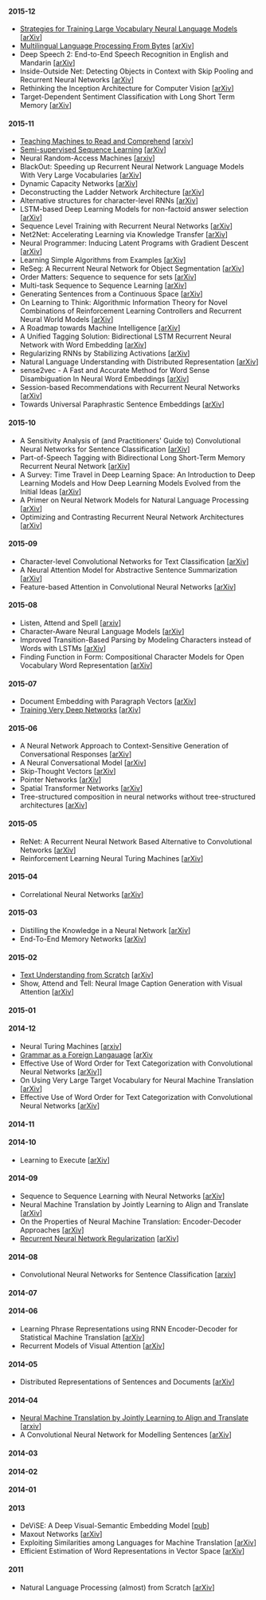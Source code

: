 
#### 2015-12

- [Strategies for Training Large Vocabulary Neural Language Models](strategies-for-training-large-vocab-lm.md) [[arXiv](http://arxiv.org/abs/1512.04906)]
- [Multilingual Language Processing From Bytes](multilingual-language-processing-from-bytes.md) [[arXiv](http://arxiv.org/abs/1512.00103)]
- Deep Speech 2: End-to-End Speech Recognition in English and Mandarin [[arXiv](http://arxiv.org/abs/1512.02595)]
- Inside-Outside Net: Detecting Objects in Context with Skip Pooling and Recurrent Neural Networks [[arXiv](http://arxiv.org/abs/1512.04143)]
- Rethinking the Inception Architecture for Computer Vision [[arXiv](http://arxiv.org/abs/1512.00567)]
- Target-Dependent Sentiment Classification with Long Short Term Memory [[arXiv](http://arxiv.org/abs/1512.01100)]

#### 2015-11

- [Teaching Machines to Read and Comprehend](teaching-machines-to-read-and-comprehend.md) [[arxiv](http://arxiv.org/abs/1506.03340)]
- [Semi-supervised Sequence Learning](semi-supervised-sequence-learning.md) [[arXiv](http://arxiv.org/abs/1511.01432)]
- Neural Random-Access Machines [[arxiv](http://arxiv.org/abs/1511.06392)]
- BlackOut: Speeding up Recurrent Neural Network Language Models With Very Large Vocabularies [[arXiv](http://arxiv.org/abs/1511.06909)]
- Dynamic Capacity Networks [[arXiv](http://arxiv.org/abs/1511.07838)]
- Deconstructing the Ladder Network Architecture [[arXiv](http://arxiv.org/abs/1511.06430)]
- Alternative structures for character-level RNNs [[arXiv](http://arxiv.org/abs/1511.06303)]
- LSTM-based Deep Learning Models for non-factoid answer selection [[arXiv](http://arxiv.org/abs/1511.04108)]
- Sequence Level Training with Recurrent Neural Networks [[arXiv](http://arxiv.org/abs/1511.06732)]
- Net2Net: Accelerating Learning via Knowledge Transfer [[arXiv](http://arxiv.org/abs/1511.05641)]
- Neural Programmer: Inducing Latent Programs with Gradient Descent [[arXiv](http://arxiv.org/abs/1511.04834)]
- Learning Simple Algorithms from Examples [[arXiv](http://arxiv.org/abs/1511.07275)]
- ReSeg: A Recurrent Neural Network for Object Segmentation [[arXiv](http://arxiv.org/abs/1511.07053)]
- Order Matters: Sequence to sequence for sets [[arXiv](http://arxiv.org/abs/1511.06391)]
- Multi-task Sequence to Sequence Learning [[arXiv](http://arxiv.org/abs/1511.06114)]
- Generating Sentences from a Continuous Space [[arXiv](http://arxiv.org/abs/1511.06349)]
- On Learning to Think: Algorithmic Information Theory for Novel Combinations of Reinforcement Learning Controllers and Recurrent Neural World Models [[arXiv](http://arxiv.org/abs/1511.09249)]
- A Roadmap towards Machine Intelligence [[arXiv](http://arxiv.org/abs/1511.08130)]
- A Unified Tagging Solution: Bidirectional LSTM Recurrent Neural Network with Word Embedding [[arXiv](http://arxiv.org/abs/1511.00215)]
- Regularizing RNNs by Stabilizing Activations [[arXiv](http://arxiv.org/abs/1511.08400)]
- Natural Language Understanding with Distributed Representation [[arXiv](http://arxiv.org/abs/1511.07916)]
- sense2vec - A Fast and Accurate Method for Word Sense Disambiguation In Neural Word Embeddings [[arXiv](http://arxiv.org/abs/1511.06388)]
- Session-based Recommendations with Recurrent Neural Networks [[arXiv](http://arxiv.org/abs/1511.06939)]
- Towards Universal Paraphrastic Sentence Embeddings [[arXiv](http://arxiv.org/abs/1511.08198)]

#### 2015-10

- A Sensitivity Analysis of (and Practitioners' Guide to) Convolutional Neural Networks for Sentence Classification [[arXiv](http://arxiv.org/abs/1510.03820)]
- Part-of-Speech Tagging with Bidirectional Long Short-Term Memory Recurrent Neural Network [[arXiv](http://arxiv.org/abs/1510.06168)]
- A Survey: Time Travel in Deep Learning Space: An Introduction to Deep Learning Models and How Deep Learning Models Evolved from the Initial Ideas [[arXiv](http://arxiv.org/abs/1510.04781)]
- A Primer on Neural Network Models for Natural Language Processing [[arXiv](http://arxiv.org/abs/1510.00726)]
- Optimizing and Contrasting Recurrent Neural Network Architectures [[arXiv](http://arxiv.org/abs/1510.04953)]

#### 2015-09

- Character-level Convolutional Networks for Text Classification [[arXiv](http://arxiv.org/abs/1509.01626)]
- A Neural Attention Model for Abstractive Sentence Summarization [[arXiv]()]
- Feature-based Attention in Convolutional Neural Networks [[arXiv](http://arxiv.org/abs/1511.06408)]

#### 2015-08

- Listen, Attend and Spell [[arxiv](http://arxiv.org/abs/1508.01211)]
- Character-Aware Neural Language Models [[arXiv](http://arxiv.org/abs/1508.06615)]
- Improved Transition-Based Parsing by Modeling Characters instead of Words with LSTMs [[arXiv](http://arxiv.org/abs/1508.00657)]
- Finding Function in Form: Compositional Character Models for Open Vocabulary Word Representation [[arXiv](http://arxiv.org/abs/1508.02096)]

#### 2015-07

- Document Embedding with Paragraph Vectors [[arXiv](http://arxiv.org/abs/1507.07998)]
- [Training Very Deep Networks](training-very-deep-networks.md) [[arXiv](http://arxiv.org/abs/1507.06228)]

#### 2015-06

- A Neural Network Approach to Context-Sensitive Generation of Conversational Responses [[arXiv](http://arxiv.org/abs/1506.06714)]
- A Neural Conversational Model [[arXiv](http://arxiv.org/abs/1506.05869)]
- Skip-Thought Vectors [[arXiv](http://arxiv.org/abs/1506.06726)]
- Pointer Networks [[arXiv](http://arxiv.org/abs/1506.03134)]
- Spatial Transformer Networks [[arXiv](http://arxiv.org/abs/1506.02025)]
- Tree-structured composition in neural networks without tree-structured architectures [[arXiv](http://arxiv.org/abs/1506.04834)]

#### 2015-05

- ReNet: A Recurrent Neural Network Based Alternative to Convolutional Networks [[arXiv](http://arxiv.org/abs/1505.00393)]
- Reinforcement Learning Neural Turing Machines [[arXiv](http://arxiv.org/abs/1505.00521)]

#### 2015-04

- Correlational Neural Networks [[arXiv](http://arxiv.org/abs/1504.07225)]

#### 2015-03


- Distilling the Knowledge in a Neural Network [[arXiv](http://arxiv.org/abs/1503.02531)]
- End-To-End Memory Networks [[arXiv](http://arxiv.org/abs/1503.08895)]


#### 2015-02

- [Text Understanding from Scratch](text-understanding-from-scratch.md) [[arXiv](http://arxiv.org/abs/1502.01710)]
- Show, Attend and Tell: Neural Image Caption Generation with Visual Attention [[arXiv](http://arxiv.org/abs/1502.03044)]

#### 2015-01

#### 2014-12

- Neural Turing Machines [[arxiv](http://arxiv.org/abs/1410.5401)]
- [Grammar as a Foreign Langauage](grammar-as-a-foreign-language.md) [[arXiv](http://arxiv.org/abs/1412.7449)
- Effective Use of Word Order for Text Categorization with Convolutional Neural Networks [[arXiv](http://arxiv.org/abs/1412.1058v1)]]
- On Using Very Large Target Vocabulary for Neural Machine Translation [[arXiv](http://arxiv.org/abs/1412.2007)]
- Effective Use of Word Order for Text Categorization with Convolutional Neural Networks [[arXiv](http://arxiv.org/abs/1412.1058v1)]

#### 2014-11

#### 2014-10

- Learning to Execute [[arXiv](http://arxiv.org/abs/1410.4615)]

#### 2014-09

- Sequence to Sequence Learning with Neural Networks [[arXiv](http://arxiv.org/abs/1409.3215)]
- Neural Machine Translation by Jointly Learning to Align and Translate [[arXiv](http://arxiv.org/abs/1409.0473v3)]
- On the Properties of Neural Machine Translation: Encoder-Decoder Approaches [[arXiv]](http://arxiv.org/abs/1409.1259)
- [Recurrent Neural Network Regularization](rnn-regularization.md) [[arXiv](http://arxiv.org/abs/1409.2329)]

#### 2014-08

- Convolutional Neural Networks for Sentence Classification [[arxiv](http://arxiv.org/abs/1408.5882)]

#### 2014-07

#### 2014-06

- Learning Phrase Representations using RNN Encoder-Decoder for Statistical Machine Translation [[arXiv](http://arxiv.org/abs/1406.1078)]
- Recurrent Models of Visual Attention [[arXiv](http://arxiv.org/abs/1406.6247)]

#### 2014-05

- Distributed Representations of Sentences and Documents [[arXiv](http://arxiv.org/abs/1405.4053)]

#### 2014-04

- [Neural Machine Translation by Jointly Learning to Align and Translate](nmt-jointly-learning-to-align-and-translate.md) [[arxiv](http://arxiv.org/abs/1409.0473)]
- A Convolutional Neural Network for Modelling Sentences [[arXiv](http://arxiv.org/abs/1404.2188)]

#### 2014-03

#### 2014-02

#### 2014-01

#### 2013

- DeViSE: A Deep Visual-Semantic Embedding Model [[pub](http://research.google.com/pubs/pub41473.html)]
- Maxout Networks [[arXiv](http://arxiv.org/abs/1302.4389)]
- Exploiting Similarities among Languages for Machine Translation [[arXiv](http://arxiv.org/abs/1309.4168)]
- Efficient Estimation of Word Representations in Vector Space [[arXiv](http://arxiv.org/abs/1301.3781)]


#### 2011

- Natural Language Processing (almost) from Scratch [[arXiv](http://arxiv.org/abs/1103.0398)]

